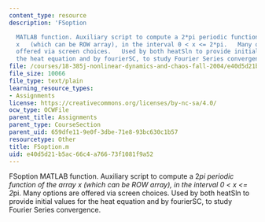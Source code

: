 ```yaml
---
content_type: resource
description: 'FSoption

  MATLAB function. Auxiliary script to compute a 2*pi periodic function of the array
  x   (which can be ROW array), in the interval 0 < x <= 2*pi.   Many options are
  offered via screen choices.   Used by both heatSln to provide initial values for
  the heat equation and by fourierSC, to study Fourier Series convergence.'
file: /courses/18-385j-nonlinear-dynamics-and-chaos-fall-2004/e40d5d21b5ac66c4a76673f1081f9a52_FSoption.m
file_size: 10066
file_type: text/plain
learning_resource_types:
- Assignments
license: https://creativecommons.org/licenses/by-nc-sa/4.0/
ocw_type: OCWFile
parent_title: Assignments
parent_type: CourseSection
parent_uid: 659dfe11-9e0f-3dbe-71e8-93bc630c1b57
resourcetype: Other
title: FSoption.m
uid: e40d5d21-b5ac-66c4-a766-73f1081f9a52
---
```

FSoption
MATLAB function. Auxiliary script to compute a 2*pi periodic function of the array x   (which can be ROW array), in the interval 0 < x <= 2*pi.   Many options are offered via screen choices.   Used by both heatSln to provide initial values for the heat equation and by fourierSC, to study Fourier Series convergence.